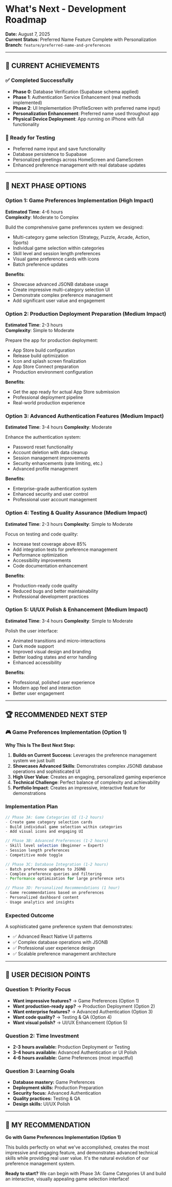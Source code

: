 # What's Next - Development Roadmap

**Date:** August 7, 2025  
**Current Status:** Preferred Name Feature Complete with Personalization  
**Branch:** `feature/preferred-name-and-preferences`

---

## 🎯 **CURRENT ACHIEVEMENTS**

### ✅ **Completed Successfully**
- **Phase 0**: Database Verification (Supabase schema applied)
- **Phase 1**: Authentication Service Enhancement (real methods implemented)
- **Phase 2**: UI Implementation (ProfileScreen with preferred name input)
- **Personalization Enhancement**: Preferred name used throughout app
- **Physical Device Deployment**: App running on iPhone with full functionality

### 🧪 **Ready for Testing**
- Preferred name input and save functionality
- Database persistence to Supabase
- Personalized greetings across HomeScreen and GameScreen
- Enhanced preference management with real database updates

---

## 🚀 **NEXT PHASE OPTIONS**

### **Option 1: Game Preferences Implementation (High Impact)**
**Estimated Time**: 4-6 hours  
**Complexity**: Moderate to Complex

Build the comprehensive game preferences system we designed:
- Multi-category game selection (Strategy, Puzzle, Arcade, Action, Sports)
- Individual game selection within categories
- Skill level and session length preferences
- Visual game preference cards with icons
- Batch preference updates

**Benefits**: 
- Showcase advanced JSONB database usage
- Create impressive multi-category selection UI
- Demonstrate complex preference management
- Add significant user value and engagement

### **Option 2: Production Deployment Preparation (Medium Impact)**
**Estimated Time**: 2-3 hours  
**Complexity**: Simple to Moderate

Prepare the app for production deployment:
- App Store build configuration
- Release build optimization
- Icon and splash screen finalization
- App Store Connect preparation
- Production environment configuration

**Benefits**:
- Get the app ready for actual App Store submission
- Professional deployment pipeline
- Real-world production experience

### **Option 3: Advanced Authentication Features (Medium Impact)**  
**Estimated Time**: 3-4 hours
**Complexity**: Moderate

Enhance the authentication system:
- Password reset functionality
- Account deletion with data cleanup
- Session management improvements
- Security enhancements (rate limiting, etc.)
- Advanced profile management

**Benefits**:
- Enterprise-grade authentication system
- Enhanced security and user control
- Professional user account management

### **Option 4: Testing & Quality Assurance (Medium Impact)**
**Estimated Time**: 2-3 hours
**Complexity**: Simple to Moderate

Focus on testing and code quality:
- Increase test coverage above 85%
- Add integration tests for preference management
- Performance optimization
- Accessibility improvements
- Code documentation enhancement

**Benefits**:
- Production-ready code quality
- Reduced bugs and better maintainability
- Professional development practices

### **Option 5: UI/UX Polish & Enhancement (Medium Impact)**
**Estimated Time**: 3-4 hours
**Complexity**: Simple to Moderate

Polish the user interface:
- Animated transitions and micro-interactions
- Dark mode support
- Improved visual design and branding
- Better loading states and error handling
- Enhanced accessibility

**Benefits**:
- Professional, polished user experience
- Modern app feel and interaction
- Better user engagement

---

## 🏆 **RECOMMENDED NEXT STEP**

### **🎮 Game Preferences Implementation (Option 1)**

**Why This Is The Best Next Step:**
1. **Builds on Current Success**: Leverages the preference management system we just built
2. **Showcases Advanced Skills**: Demonstrates complex JSONB database operations and sophisticated UI
3. **High User Value**: Creates an engaging, personalized gaming experience
4. **Technical Challenge**: Perfect balance of complexity and achievability
5. **Portfolio Impact**: Creates an impressive, interactive feature for demonstrations

### **Implementation Plan**
```typescript
// Phase 3A: Game Categories UI (1-2 hours)
- Create game category selection cards
- Build individual game selection within categories
- Add visual icons and engaging UI

// Phase 3B: Advanced Preferences (1-2 hours)  
- Skill level selection (Beginner → Expert)
- Session length preferences
- Competitive mode toggle

// Phase 3C: Database Integration (1-2 hours)
- Batch preference updates to JSONB
- Complex preference queries and filtering
- Performance optimization for large preference sets

// Phase 3D: Personalized Recommendations (1 hour)
- Game recommendations based on preferences
- Personalized dashboard content
- Usage analytics and insights
```

### **Expected Outcome**
A sophisticated game preference system that demonstrates:
- ✅ Advanced React Native UI patterns
- ✅ Complex database operations with JSONB
- ✅ Professional user experience design
- ✅ Scalable preference management architecture

---

## 💭 **USER DECISION POINTS**

### **Question 1: Priority Focus**
- **Want impressive features?** → Game Preferences (Option 1)
- **Want production-ready app?** → Production Deployment (Option 2)
- **Want enterprise features?** → Advanced Authentication (Option 3)
- **Want code quality?** → Testing & QA (Option 4)
- **Want visual polish?** → UI/UX Enhancement (Option 5)

### **Question 2: Time Investment**
- **2-3 hours available:** Production Deployment or Testing
- **3-4 hours available:** Advanced Authentication or UI Polish
- **4-6 hours available:** Game Preferences (most impactful)

### **Question 3: Learning Goals**
- **Database mastery:** Game Preferences
- **Deployment skills:** Production Preparation
- **Security focus:** Advanced Authentication
- **Quality practices:** Testing & QA
- **Design skills:** UI/UX Polish

---

## 🎯 **MY RECOMMENDATION**

**Go with Game Preferences Implementation (Option 1)**

This builds perfectly on what we've accomplished, creates the most impressive and engaging feature, and demonstrates advanced technical skills while providing real user value. It's the natural evolution of our preference management system.

**Ready to start?** We can begin with Phase 3A: Game Categories UI and build an interactive, visually appealing game selection interface!
